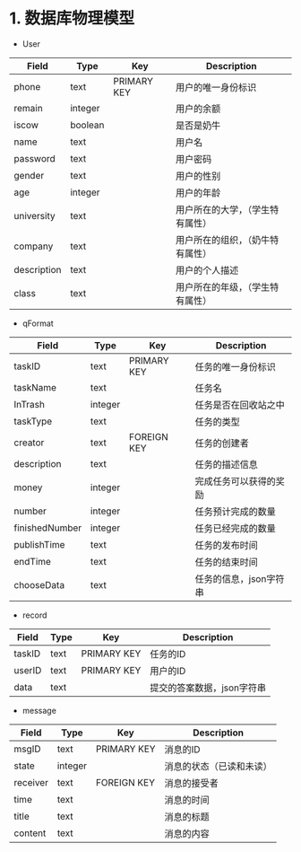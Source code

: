 # 1. 数据库物理模型

* User

| Field       | Type    | Key         | Description                      |
| ----------- | ------- | ----------- | -------------------------------- |
| phone       | text    | PRIMARY KEY | 用户的唯一身份标识               |
| remain      | integer |             | 用户的余额                       |
| iscow       | boolean |             | 是否是奶牛                       |
| name        | text    |             | 用户名                           |
| password    | text    |             | 用户密码                         |
| gender      | text    |             | 用户的性别                       |
| age         | integer |             | 用户的年龄                       |
| university  | text    |             | 用户所在的大学，（学生特有属性） |
| company     | text    |             | 用户所在的组织，（奶牛特有属性） |
| description | text    |             | 用户的个人描述                   |
| class       | text    |             | 用户所在的年级，（学生特有属性） |

* qFormat

| Field          | Type    | Key         | Description            |
| -------------- | ------- | ----------- | ---------------------- |
| taskID         | text    | PRIMARY KEY | 任务的唯一身份标识     |
| taskName       | text    |             | 任务名                 |
| InTrash        | integer |             | 任务是否在回收站之中   |
| taskType       | text    |             | 任务的类型             |
| creator        | text    | FOREIGN KEY | 任务的创建者           |
| description    | text    |             | 任务的描述信息         |
| money          | integer |             | 完成任务可以获得的奖励 |
| number         | integer |             | 任务预计完成的数量     |
| finishedNumber | integer |             | 任务已经完成的数量     |
| publishTime    | text    |             | 任务的发布时间         |
| endTime        | text    |             | 任务的结束时间         |
| chooseData     | text    |             | 任务的信息，json字符串 |

* record

| Field  | Type | Key         | Description                |
| ------ | ---- | ----------- | -------------------------- |
| taskID | text | PRIMARY KEY | 任务的ID                   |
| userID | text | PRIMARY KEY | 用户的ID                   |
| data   | text |             | 提交的答案数据，json字符串 |

- message

| Field    | Type    | Key         | Description              |
| -------- | ------- | ----------- | ------------------------ |
| msgID    | text    | PRIMARY KEY | 消息的ID                 |
| state    | integer |             | 消息的状态（已读和未读） |
| receiver | text    | FOREIGN KEY | 消息的接受者             |
| time     | text    |             | 消息的时间               |
| title    | text    |             | 消息的标题               |
| content  | text    |             | 消息的内容               |



